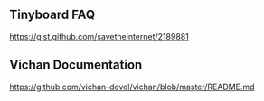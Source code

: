 Tinyboard FAQ
-------------
https://gist.github.com/savetheinternet/2189881

Vichan Documentation
--------------------
https://github.com/vichan-devel/vichan/blob/master/README.md
